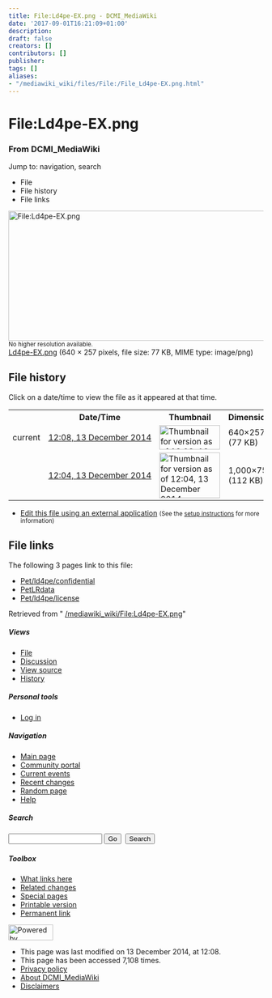 ```yaml
---
title: File:Ld4pe-EX.png - DCMI_MediaWiki
date: '2017-09-01T16:21:09+01:00'
description: 
draft: false
creators: []
contributors: []
publisher: 
tags: []
aliases:
- "/mediawiki_wiki/files/File:/File_Ld4pe-EX.png.html"
---
```


<a id="top"></a>
# File:Ld4pe-EX.png

### From DCMI\_MediaWiki

Jump to: navigation, search
<!-- start content -->
- File
- File history
- File links

 [<img alt="File:Ld4pe-EX.png" src="/images/3/30/Ld4pe-EX.png" width="640" height="257">](/mediawiki_wiki/files/Ld4pe-EX.png)  
<small>No higher resolution available.</small>  
 [Ld4pe-EX.png](/images/3/30/Ld4pe-EX.png)‎ (640 × 257 pixels, file size: 77 KB, MIME type: image/png)
<!-- 
NewPP limit report
Preprocessor node count: 0/1000000
Post-expand include size: 0/2097152 bytes
Template argument size: 0/2097152 bytes
Expensive parser function count: 0/100
-->
## File history

Click on a date/time to view the file as it appeared at that time.

<table class="wikitable filehistory">
  <tr>
    <td></td>
    <th>Date/Time</th>
    <th>Thumbnail</th>
    <th>Dimensions</th>
    <th>User</th>
    <th>Comment</th>
  </tr>
  <tr>
    <td>current</td>
    <td class="filehistory-selected" style="white-space: nowrap;"><a href="/mediawiki_wiki/files/Ld4pe-EX.png">12:08, 13 December 2014</a></td>
    <td><a href="/images/3/30/Ld4pe-EX.png"><img alt="Thumbnail for version as of 12:08, 13 December 2014" src="/images/3/30/Ld4pe-EX.png" width="120" height="48"></a></td>
    <td>640×257 <span style="white-space: nowrap;">(77 KB)</span>
    </td>
    <td>
      <a href="/index.php/User:WikiSysop" title="User:WikiSysop" class="mw-userlink">WikiSysop</a> <span style="white-space: nowrap;"> <span class="mw-usertoollinks">(<a href="/index.php?title=User_talk:WikiSysop&amp;action=edit&amp;redlink=1" class="new" title="User talk:WikiSysop (page does not exist)">Talk</a> | <a href="/index.php/Special:Contributions/WikiSysop" title="Special:Contributions/WikiSysop">contribs</a>)</span></span>
    </td>
    <td></td>
  </tr>
  <tr>
    <td></td>
    <td style="white-space: nowrap;"><a href="/images/archive/3/30/20141213120828%21Ld4pe-EX.png">12:04, 13 December 2014</a></td>
    <td><a href="/images/archive/3/30/20141213120828%21Ld4pe-EX.png"><img alt="Thumbnail for version as of 12:04, 13 December 2014" src="/images/archive/3/30/20141213120828%21Ld4pe-EX.png" width="120" height="90"></a></td>
    <td>1,000×750 <span style="white-space: nowrap;">(112 KB)</span>
    </td>
    <td>
      <a href="/index.php/User:WikiSysop" title="User:WikiSysop" class="mw-userlink">WikiSysop</a> <span style="white-space: nowrap;"> <span class="mw-usertoollinks">(<a href="/index.php?title=User_talk:WikiSysop&amp;action=edit&amp;redlink=1" class="new" title="User talk:WikiSysop (page does not exist)">Talk</a> | <a href="/index.php/Special:Contributions/WikiSysop" title="Special:Contributions/WikiSysop">contribs</a>)</span></span>
    </td>
    <td></td>
  </tr>
</table>

  

- [Edit this file using an external application](/index.php?title=File:Ld4pe-EX.png&action=edit&externaledit=true&mode=file "File:Ld4pe-EX.png") <small>(See the <a href="http://www.mediawiki.org/wiki/Manual:External_editors" class="external text" rel="nofollow">setup instructions</a> for more information)</small>

## File links

The following 3 pages link to this file:

- [Pet/ld4pe/confidential](/index.php/Pet/ld4pe/confidential "Pet/ld4pe/confidential")
- [PetLRdata](/index.php/PetLRdata "PetLRdata")
- [Pet/ld4pe/license](/index.php/Pet/ld4pe/license "Pet/ld4pe/license")

Retrieved from " [/mediawiki_wiki/File:Ld4pe-EX.png](/mediawiki_wiki/files/File:/File:Ld4pe-EX.png.html)"

<!-- end content -->

##### Views

- [File](/mediawiki_wiki/files/File:/File:Ld4pe-EX.png.html "View the file page [c]")
- [Discussion](/index.php?title=File_talk:Ld4pe-EX.png&action=edit&redlink=1 "Discussion about the content page [t]")
- [View source](/index.php?title=File:Ld4pe-EX.png&action=edit "This page is protected.
You can view its source [e]")
- [History](/index.php?title=File:Ld4pe-EX.png&action=history "Past revisions of this page [h]")

##### Personal tools

- [Log in](/index.php?title=Special:UserLogin&returnto=File:Ld4pe-EX.png "You are encouraged to log in; however, it is not mandatory [o]")

<script type="text/javascript"> if (window.isMSIE55) fixalpha(); </script>

##### Navigation

- [Main page](/index.php/Main_Page "Visit the main page [z]")
- [Community portal](/index.php/DCMI_MediaWiki:Community_portal "About the project, what you can do, where to find things")
- [Current events](/index.php/DCMI_MediaWiki:Current_events "Find background information on current events")
- [Recent changes](/index.php/Special:RecentChanges "The list of recent changes in the wiki [r]")
- [Random page](/index.php/Special:Random "Load a random page [x]")
- [Help](/index.php/Help:Contents "The place to find out")

##### <label for="searchInput">Search</label>

<form action="/index.php" id="searchform">
				<input type="hidden" name="title" value="Special:Search">
				<input id="searchInput" title="Search DCMI_MediaWiki" accesskey="f" type="search" name="search">
				<input type="submit" name="go" class="searchButton" id="searchGoButton" value="Go" title="Go to a page with this exact name if exists"> 
				<input type="submit" name="fulltext" class="searchButton" id="mw-searchButton" value="Search" title="Search the pages for this text">
			</form>

##### Toolbox

- [What links here](/index.php/Special:WhatLinksHere/File:Ld4pe-EX.png "List of all wiki pages that link here [j]")
- [Related changes](/index.php/Special:RecentChangesLinked/File:Ld4pe-EX.png "Recent changes in pages linked from this page [k]")
- [Special pages](/index.php/Special:SpecialPages "List of all special pages [q]")
- [Printable version](/index.php?title=File:Ld4pe-EX.png&printable=yes "Printable version of this page [p]")
- [Permanent link](/index.php?title=File:Ld4pe-EX.png&oldid=8940 "Permanent link to this revision of the page")

<!-- end of the left (by default at least) column -->

 [<img src="/skins/common/images/poweredby_mediawiki_88x31.png" height="31" width="88" alt="Powered by MediaWiki">](http://www.mediawiki.org/)

- This page was last modified on 13 December 2014, at 12:08.
- This page has been accessed 7,108 times.
- [Privacy policy](/index.php/DCMI_MediaWiki:Privacy_policy "DCMI MediaWiki:Privacy policy")
- [About DCMI\_MediaWiki](/index.php/DCMI_MediaWiki:About "DCMI MediaWiki:About")
- [Disclaimers](/index.php/DCMI_MediaWiki:General_disclaimer "DCMI MediaWiki:General disclaimer")

<script>if (window.runOnloadHook) runOnloadHook();</script><!-- Served in 0.485 secs. -->
